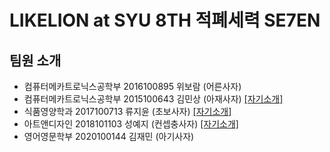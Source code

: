 # LIKELION at SYU 8TH 적폐세력 SE7EN
## 팀원 소개
- 컴퓨터메카트로닉스공학부 2016100895 위보람 (어른사자)
- 컴퓨터메카트로닉스공학부 2015100643 김민상
(아재사자) [[자기소개]](https://syulion8th.github.io/SE7EN/minsang.html)
- 식품영양학과 2017100713 류지윤 (초보사자) [[자기소개]](https://syulion8th.github.io/SE7EN/지윤/jiyun.html)
- 아트앤디자인 2018101103 성예지 (컨셉충사자) [[자기소개]](https://syulion8th.github.io/SE7EN/성예지/index.html)
- 영어영문학부 2020100144 김재민 (아기사자)
